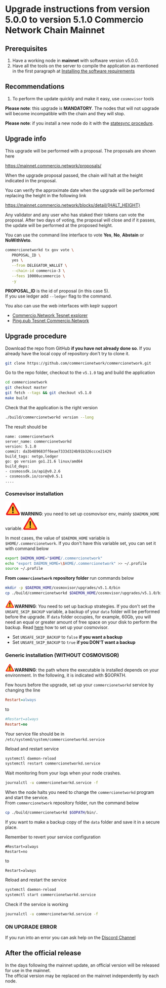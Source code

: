 # Upgrade instructions from version 5.0.0 to version 5.1.0 Commercio Network Chain Mainnet

## Prerequisites


1. Have a working node in **mainnet** with software version v5.0.0.
2. Have all the tools on the server to compile the application as mentioned in the first paragraph at [Installing the software requirements](https://docs.commercio.network/nodes/full-node-installation.html#_1-installing-the-software-requirements)


## Recommendations

1. To perform the update quickly and make it easy, use `cosmovisor` tools


**Please note**: this upgrade is **MANDATORY**. The nodes that will not upgrade will become incompatible with the chain and they will stop.

**Please note**: if you install a new node do it with the [statesync procedure](https://docs.commercio.network/nodes/statesync-node-installation.html).

## Upgrade info

This upgrade will be performed with a proposal. The proposals are shown here

https://mainnet.commercio.network/proposals/

When the upgrade proposal passed, the chain will halt at the height indicated in the proposal.

You can verify the approximate date when the upgrade will be performed replacing the height in the following link

https://mainnet.commercio.network/blocks/detail/{HALT_HEIGHT}

Any validator and any user who has staked their tokens can vote the proposal. After two days of voting, the proposal will close and if it passes, the update will be performed at the proposed height.

You can use the command line interface to vote **Yes**, **No**, **Abstain** or **NoWithVeto**.

```bash
commercionetworkd tx gov vote \
   PROPOSAL_ID \
   yes \
   --from DELEGATOR_WALLET \
   --chain-id commercio-3 \
   --fees 10000ucommercio \
   -y
```

**PROPOSAL_ID** is the id of proposal (in this case 5).    
If you use ledger add `--ledger` flag to the command.


You also can use the web interfaces with keplr support

- [Commercio.Network Tesnet explorer](https://mainnet.commercio.network/proposals/)
- [Ping.pub Tesnet Commercio.Network](https://ping.pub/commercio.network/gov)


## Upgrade procedure

Download the repo from GitHub **if you have not already done so**. If you already have the local copy of repository don't try to clone it.

```bash
git clone https://github.com/commercionetwork/commercionetwork.git
```

Go to the repo folder, checkout to the `v5.1.0` tag and build the application

```bash
cd commercionetwork
git checkout master
git fetch --tags && git checkout v5.1.0
make build
```

Check that the application is the right version

```bash
./build/commercionetworkd version --long
```

The result should be

```
name: commercionetwork
server_name: commercionetworkd
version: 5.1.0
commit: da3b489683ff6eae7333d324b91b326ccce21429
build_tags: netgo,ledger
go: go version go1.21.6 linux/amd64
build_deps:
- cosmossdk.io/api@v0.2.6
- cosmossdk.io/core@v0.5.1
....
```


### Cosmovisor installation



<img src="../img/attetion.png" width="50">**WARNING**: you need to set up cosmovisor env, mainly `$DAEMON_HOME` variable.<img src="../img/attetion.png" width="50">

In most cases, the value of `$DAEMON_HOME` variable is `$HOME/.commercionetwork`. If you don't have this variable set, you can set it with command below

```bash
export DAEMON_HOME="$HOME/.commercionetwork"
echo "export DAEMON_HOME=\$HOME/.commercionetwork" >> ~/.profile
source ~/.profile
```

**From `commercionetwork` repository folder** run commands below


```bash
mkdir -p $DAEMON_HOME/cosmovisor/upgrades/v5.1.0/bin
cp ./build/commercionetworkd $DAEMON_HOME/cosmovisor/upgrades/v5.1.0/bin/.
```

**<img src="../img/attetion.png" width="30">WARNING**: You need to set up backup strategies. If you don't set the `UNSAFE_SKIP_BACKUP` variable, a backup of your `data` folder will be performed before the upgrade. If `data` folder occupies, for example, 60Gb, you will need an equal or greater amount of free space on your disk to perform the backup. Read [here](./setup_cosmovisor.md) how to set up your cosmovisor.   

- Set `UNSAFE_SKIP_BACKUP` to `false` **if you want a backup**
- Set `UNSAFE_SKIP_BACKUP` to `true` **if you DON'T want a backup**


### Generic installation (**WITHOUT COSMOVISOR**)


**<img src="../img/attetion.png" width="30">WARNING**: the path where the executable is installed depends on your environment. In the following, it is indicated with $GOPATH.

Few hours before the upgrade, set up your `commercionetworkd` service by changing the line

```ini
Restart=always
```
to
```ini
#Restart=always
Restart=no
```

Your service file should be in `/etc/systemd/system/commercionetworkd.service`

Reload and restart service
```bash
systemctl daemon-reload
systemctl restart commercionetworkd.service
```

Wait monitoring from your logs when your node crashes.

```bash
journalctl -u commercionetworkd.service -f
```

When the node halts you need to change the `commercionetworkd` program and start the service.     
From `commercionetwork` repository folder, run the command below

```bash
cp ./build/commercionetworkd $GOPATH/bin/.
```

If you want to make a backup copy of the `data` folder and save it in a secure place.  

Remember to revert your service configuration

```
#Restart=always
Restart=no
```
to
```
Restart=always
```


Reload and restart the service

```bash
systemctl daemon-reload
systemctl start commercionetworkd.service
```

Check if the service is working

```bash
journalctl -u commercionetworkd.service -f
```

### ON UPGRADE ERROR 

If you run into an error you can ask help on the [Discord Channel](https://discord.com/channels/973149882032468029/973163682030833685)

## After the official release

In the days following the mainnet update, an official version will be released for use in the mainnet.   
The official version may be replaced on the mainnet independently by each node.     


